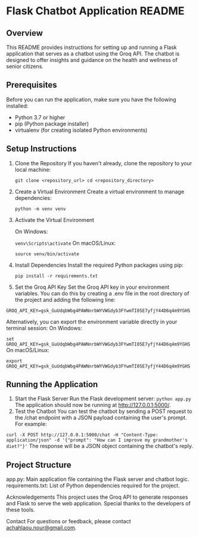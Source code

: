 # Flask Chatbot Application README

## Overview

This README provides instructions for setting up and running a Flask application that serves as a chatbot using the Groq API. The chatbot is designed to offer insights and guidance on the health and wellness of senior citizens.

## Prerequisites

Before you can run the application, make sure you have the following installed:

* Python 3.7 or higher
* pip (Python package installer)
* virtualenv (for creating isolated Python environments)

## Setup Instructions
1. Clone the Repository
    If you haven't already, clone the repository to your local machine:

    `git clone <repository_url>
    cd <repository_directory>`


2. Create a Virtual Environment
    Create a virtual environment to manage dependencies:

   `python -m venv venv`

3. Activate the Virtual Environment

    On Windows:
    
   `venv\Scripts\activate`
    On macOS/Linux:

    `source venv/bin/activate`
4. Install Dependencies
    Install the required Python packages using pip:

    `pip install -r requirements.txt`

5. Set the Groq API Key
Set the Groq API key in your environment variables. You can do this by creating a .env file in the root directory of the project and adding the following line:

`GROQ_API_KEY=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`

Alternatively, you can export the environment variable directly in your terminal session:
  On Windows:
    
  `set GROQ_API_KEY=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`
  On macOS/Linux:
    
  `export GROQ_API_KEY=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`

## Running the Application
1. Start the Flask Server
Run the Flask development server:
   `python app.py`
The application should now be running at http://127.0.0.1:5000/.
2. Test the Chatbot
You can test the chatbot by sending a POST request to the /chat endpoint with a JSON payload containing the user's prompt. For example:


`curl -X POST http://127.0.0.1:5000/chat -H "Content-Type: application/json" -d '{"prompt": "How can I improve my grandmother's diet?"}'`
The response will be a JSON object containing the chatbot's reply.

## Project Structure

app.py: Main application file containing the Flask server and chatbot logic.
requirements.txt: List of Python dependencies required for the project.



Acknowledgements
This project uses the Groq API to generate responses and Flask to serve the web application. Special thanks to the developers of these tools.

Contact
For questions or feedback, please contact achahlaou.nour@gmail.com.






